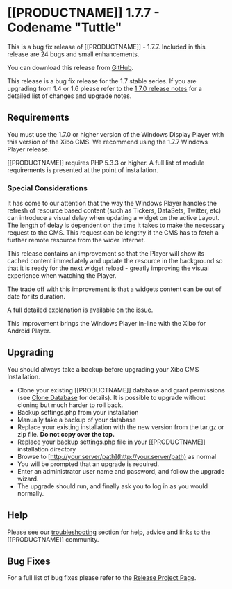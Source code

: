<!--toc=getting_started-->
# [[PRODUCTNAME]] 1.7.7 - Codename "Tuttle"

This is a bug fix release of [[PRODUCTNAME]] - 1.7.7. Included in this release are 24 bugs and small enhancements.

You can download this release from [GitHub](https://github.com/xibosignage/xibo-cms/releases/tag/1.7.7).

This release is a bug fix release for the 1.7 stable series. If you are upgrading from 1.4 or 1.6 please refer to the [1.7.0 release notes](release_notes_1.7.0.html) for a detailed list of changes and upgrade notes.

## Requirements
You must use the 1.7.0 or higher version of the Windows Display Player with this version of the Xibo CMS. We recommend using the 1.7.7 Windows Player release.

[[PRODUCTNAME]] requires PHP 5.3.3 or higher. A full list of module requirements is presented at the point of installation.

### Special Considerations
It has come to our attention that the way the Windows Player handles the refresh of resource based content (such as Tickers, DataSets, Twitter, etc) can introduce a visual delay when updating a widget on the active Layout. The length of delay is dependent on the time it takes to make the necessary request to the CMS. This request can be lengthy if the CMS has to fetch a further remote resource from the wider Internet.

This release contains an improvement so that the Player will show its cached content immediately and update the resource in the background so that it is ready for the next widget reload - greatly improving the visual experience when watching the Player.

The trade off with this improvement is that a widgets content can be out of date for its duration.

A full detailed explanation is available on the [issue](https://github.com/xibosignage/xibo/issues/759).

This improvement brings the Windows Player in-line with the Xibo for Android Player.

## Upgrading
You should always take a backup before upgrading your Xibo CMS Installation.

*   Clone your existing [[PRODUCTNAME]] database and grant permissions
(see [Clone Database](release_notes_clonedb.html "Clone Database") for details). It is possible to upgrade without cloning but much harder to roll back.
*   Backup settings.php from your installation
*   Manually take a backup of your database
*   Replace your existing installation with the new version from the tar.gz or zip file. **Do not copy over the top.**
*   Replace your backup settings.php file in your [[PRODUCTNAME]] installation directory
*   Browse to [http://your.server/path](http://your.server/path) as normal
*   You will be prompted that an upgrade is required.
*   Enter an administrator user name and password, and follow the upgrade wizard.
*   The upgrade should run, and finally ask you to log in as you would normally.


## Help
Please see our [troubleshooting](troubleshooting.html) section for help, advice and links to the [[PRODUCTNAME]] community.

## Bug Fixes
For a full list of bug fixes please refer to the [Release Project Page](https://github.com/xibosignage/xibo/issues?q=milestone%3A1.7.7+is%3Aclosed).
